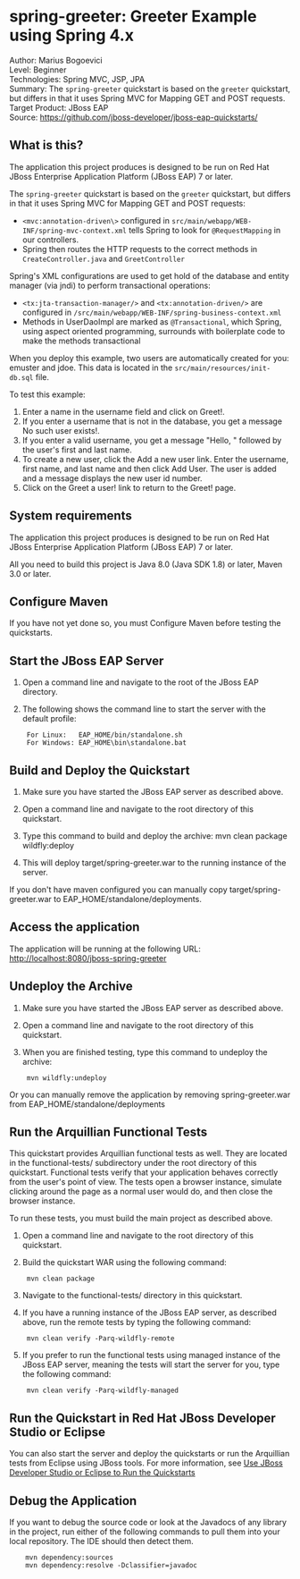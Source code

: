 spring-greeter: Greeter Example using Spring 4.x
======================================================
Author: Marius Bogoevici  
Level: Beginner  
Technologies: Spring MVC, JSP, JPA  
Summary: The `spring-greeter` quickstart is based on the `greeter` quickstart, but differs in that it uses Spring MVC for Mapping GET and POST requests.  
Target Product: JBoss EAP  
Source: <https://github.com/jboss-developer/jboss-eap-quickstarts/>  

What is this?
-------------

The application this project produces is designed to be run on Red Hat JBoss Enterprise Application Platform (JBoss EAP) 7 or later.

The `spring-greeter` quickstart is based on the `greeter` quickstart, but differs in that it uses Spring MVC for Mapping GET and POST requests:

* `<mvc:annotation-driven\>` configured in `src/main/webapp/WEB-INF/spring-mvc-context.xml` tells Spring to look for 
`@RequestMapping` in our controllers.
* Spring then routes the HTTP requests to the correct methods in `CreateController.java` and `GreetController`

Spring's XML configurations are used to get hold of the database and entity manager (via jndi) to perform transactional operations:

* `<tx:jta-transaction-manager/>` and `<tx:annotation-driven/>` are configured in `/src/main/webapp/WEB-INF/spring-business-context.xml`
* Methods in UserDaoImpl are marked as `@Transactional`, which Spring, using aspect oriented programming, surrounds with 
boilerplate code to make the methods transactional

When you deploy this example, two users are automatically created for you: emuster and jdoe. This data is located in the 
`src/main/resources/init-db.sql` file.


To test this example:

1. Enter a name in the username field and click on Greet!.
2. If you enter a username that is not in the database, you get a message No such user exists!.
3. If you enter a valid username, you get a message "Hello, " followed by the user's first and last name.
4. To create a new user, click the Add a new user link. Enter the username, first name, and last name and then click Add User. 
The user is added and a message displays the new user id number.
5. Click on the Greet a user! link to return to the Greet! page.

System requirements
-------------------

The application this project produces is designed to be run on Red Hat JBoss Enterprise Application Platform (JBoss EAP) 7 or later.

All you need to build this project is Java 8.0 (Java SDK 1.8) or later, Maven 3.0 or later.

Configure Maven
---------------

If you have not yet done so, you must Configure Maven before testing the quickstarts.

Start the JBoss EAP Server
---------------

1. Open a command line and navigate to the root of the JBoss EAP directory.
2. The following shows the command line to start the server with the default profile:

        For Linux:   EAP_HOME/bin/standalone.sh
        For Windows: EAP_HOME\bin\standalone.bat

Build and Deploy the Quickstart
----------------------------

1. Make sure you have started the JBoss EAP server as described above.
2. Open a command line and navigate to the root directory of this quickstart.
3. Type this command to build and deploy the archive:
        mvn clean package wildfly:deploy

4. This will deploy target/spring-greeter.war to the running instance of the server.

If you don't have maven configured you can manually copy target/spring-greeter.war to EAP_HOME/standalone/deployments.

Access the application
----------------------

The application will be running at the following URL: <http://localhost:8080/jboss-spring-greeter>

Undeploy the Archive
---------------------

1. Make sure you have started the JBoss EAP server as described above.
2. Open a command line and navigate to the root directory of this quickstart.
3. When you are finished testing, type this command to undeploy the archive:

        mvn wildfly:undeploy

Or you can manually remove the application by removing spring-greeter.war from EAP_HOME/standalone/deployments

Run the Arquillian Functional Tests
-----------------------------------

This quickstart provides Arquillian functional tests as well. They are located in the functional-tests/ subdirectory under 
the root directory of this quickstart. Functional tests verify that your application behaves correctly from the user's point 
of view. The tests open a browser instance, simulate clicking around the page as a normal user would do, and then close the browser instance.

To run these tests, you must build the main project as described above.

1. Open a command line and navigate to the root directory of this quickstart.
2. Build the quickstart WAR using the following command:

        mvn clean package

3. Navigate to the functional-tests/ directory in this quickstart.
4. If you have a running instance of the JBoss EAP server, as described above, run the remote tests by typing the following command:

        mvn clean verify -Parq-wildfly-remote

5. If you prefer to run the functional tests using managed instance of the JBoss EAP server, meaning the tests will start the 
server for you, type the following command:

        mvn clean verify -Parq-wildfly-managed


Run the Quickstart in Red Hat JBoss Developer Studio or Eclipse
-------------------------------------
You can also start the server and deploy the quickstarts or run the Arquillian tests from Eclipse using JBoss tools. For more information, see [Use JBoss Developer Studio or Eclipse to Run the Quickstarts](https://github.com/jboss-developer/jboss-developer-shared-resources/blob/master/guides/USE_JBDS.md#use-jboss-developer-studio-or-eclipse-to-run-the-quickstarts) 


Debug the Application
------------------------------------

If you want to debug the source code or look at the Javadocs of any library in the project, run either of the following 
commands to pull them into your local repository. The IDE should then detect them.

        mvn dependency:sources
        mvn dependency:resolve -Dclassifier=javadoc
